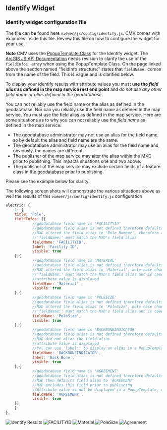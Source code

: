 ## Identify Widget

### Identify widget configuration file
The file can be found here `viewer/js/config/identify.js`. CMV comes with examples inside this file. Review this file on how to configure the widget for your use.

**Note** CMV uses the [PopupTemplate Class](https://developers.arcgis.com/javascript/jsapi/popuptemplate-amd.html) for the Identify widget. The  [ArcGIS JS API Documentation](https://developers.arcgis.com/javascript/jshelp/intro_popuptemplate.html) needs revision to clarify the use of the `fieldInfos:` array when using the PopupTemplate Class. On the page linked above the section named "fieldInfo structure:" states that `fieldName:` comes from the name of the field. This is vague and is clarified below.

To display your identify results with attribute values you must **use the _field alias_ as defined in the map service rest end point** and _do not use any other field name or alias defined in the geodatabase_. 

You can not reliably use the field name or the alias as defined in the geodatabase. Nor can you reliably use the field name as defined in the map service. You must use the field alias as defined in the map service. Here are some situations as to why you can not reliably use the _field name_ as defined in the map service:
* The geodatabase administrator may not use an alias for the field name, so by default the alias and field name are the same.
* The geodatabase administrator may use an alias for the field name and, obviously, the names are different.
* The publisher of the map service may alter the alias within the MXD prior to publishing. This impacts situations one and two above.
* The publisher of the map service may exclude certain fields of a feature class in the geodatabase prior to publishing.

Please see the example below for clarity:

The following screen shots will demonstrate the various situations above as well the results of this `viewer/js/config/identify.js` configuration
``` javascript
electric: {
    1: {
	title: 'Pole',
	fieldInfos: [{
            //geodatabase field name is 'FACILITYID'
            //geodatabase field alias is not defined therefore defaults to 'FACILITYID'
            //MXD altered the field alias to 'Pole Number', therefore attribute value will not be displayed
            //'fieldName:' must match the MXD's field alias
            fieldName: 'FACILITYID',
            label: 'Facility ID',
            visible: true
	},{
            //geodatabase field name is 'MATERIAL'
            //geodatabase field alias is not defined therefore defaults to 'MATERIAL'
            //MXD altered the field alias to 'Material', note case change
            //'fieldName:' must match the MXD's field alias and is case sensitive
            //attribute value is displayed
            fieldName: 'Material',
            visible: true					
	},{
            //geodatabase field name is 'POLESIZE'
            //geodatabase field alias is not defined therefore defaults to 'POLESIZE'
            //MXD altered the field alias to 'PoleSize', note case change, and attribute value is not displayed
            //'fieldName:' must match the MXD's field alias and is case sensitive
            fieldName: 'PoleSize',
            visible: true					
	},{
            //geodatabase field name is 'BACKBONEINDICATOR'
            //geodatabase field alias is not defined therefore defaults to 'BACKBONEINDICATOR'
            //MXD did not alter the field alias
            //attribute value is displayed
            //You can use 'label:' to display an alias in a PopupTemplate
            fieldName: 'BACKBONEINDICATOR',
            label: 'Back Bone',
            visible: true					
	},{
            //geodatabase field name is 'AGREEMENT'
            //geodatabase field alias is not defined therefore defaults to 'AGREEMENT'
            //MXD then defaults field alias to 'AGREEMENT'
            //MXD excludes this field prior to publishing
            //Attribute value is not be displayed in a PopupTemplate, even though 'fieldName:' matches alis in MXD
            fieldName: 'AGREEMENT',
            visible: true					
	}]
    }
},
```
![Identify Results](https://edop.gru.com/IdentifyResults.PNG)
![FACILITYID](https://edop.gru.com/FacilityID.PNG)
![Material](https://edop.gru.com/Material.PNG)
![PoleSize](https://edop.gru.com/PoleSize.PNG)
![Agreement](https://edop.gru.com/Agreement.PNG)
